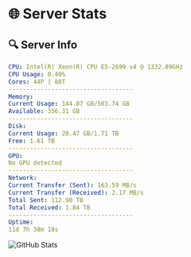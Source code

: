 # 🌐 Server Stats
## 🔍 Server Info
```yaml
CPU: Intel(R) Xeon(R) CPU E5-2699 v4 @ 1332.89GHz
CPU Usage: 0.40%
Cores: 44P | 88T
-----------------------------------
Memory:
Current Usage: 144.07 GB/503.74 GB
Available: 356.31 GB
-----------------------------------
Disk:
Current Usage: 20.47 GB/1.71 TB
Free: 1.61 TB
-----------------------------------
GPU:
No GPU detected
-----------------------------------
Network:
Current Transfer (Sent): 163.59 MB/s
Current Transfer (Received): 2.17 MB/s
Total Sent: 112.90 TB
Total Received: 1.84 TB
-----------------------------------
Uptime:
11d 7h 38m 18s
```
![GitHub Stats](https://img.shields.io/badge/Updated-2025-02-19_06:21:36-blue)